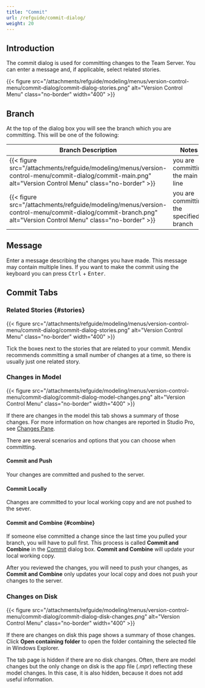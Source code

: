 ```yaml
---
title: "Commit"
url: /refguide/commit-dialog/
weight: 20
---
```


## Introduction

The commit dialog is used for committing changes to the Team Server. You can enter a message and, if applicable, select related stories.

{{< figure src="/attachments/refguide/modeling/menus/version-control-menu/commit-dialog/commit-dialog-stories.png" alt="Version Control Menu" class="no-border" width="400" >}}

## Branch

At the top of the dialog box you will see the branch which you are committing. This will be one of the following:

| Branch Description | Notes |
| --- | --- |
| {{< figure src="/attachments/refguide/modeling/menus/version-control-menu/commit-dialog/commit-main.png" alt="Version Control Menu" class="no-border" >}} |  you are committing the main line |
| {{< figure src="/attachments/refguide/modeling/menus/version-control-menu/commit-dialog/commit-branch.png" alt="Version Control Menu" class="no-border" >}} |  you are committing the specified branch |

## Message

Enter a message describing the changes you have made. This message may contain multiple lines. If you want to make the commit using the keyboard you can press <kbd>Ctrl</kbd> + <kbd>Enter</kbd>.

## Commit Tabs

### Related Stories {#stories}

{{< figure src="/attachments/refguide/modeling/menus/version-control-menu/commit-dialog/commit-dialog-stories.png" alt="Version Control Menu" class="no-border" width="400" >}}

Tick the boxes next to the stories that are related to your commit. Mendix recommends committing a small number of changes at a time, so there is usually just one related story.

### Changes in Model

{{< figure src="/attachments/refguide/modeling/menus/version-control-menu/commit-dialog/commit-dialog-model-changes.png" alt="Version Control Menu" class="no-border" width="400" >}}

If there are changes in the model this tab shows a summary of those changes. For more information on how changes are reported in Studio Pro, see [Changes Pane](/refguide/changes-pane/).

There are several scenarios and options that you can choose when committing. 

#### Commit and Push

Your changes are committed and pushed to the server.

#### Commit Locally

Changes are committed to your local working copy and are not pushed to the sever.

#### Commit and Combine {#combine}

If someone else committed a change since the last time you pulled your branch, you will have to pull first. This process is called **Commit and Combine** in the [Commit](/refguide/commit-dialog/) dialog box. **Commit and Combine** will update your local working copy. 

After you reviewed the changes, you will need to push your changes, as **Commit and Combine** only updates your local copy and does not push your changes to the server. 

### Changes on Disk

{{< figure src="/attachments/refguide/modeling/menus/version-control-menu/commit-dialog/commit-dialog-disk-changes.png" alt="Version Control Menu" class="no-border" width="400" >}}

If there are changes on disk this page shows a summary of those changes. Click **Open containing folder** to open the folder containing the selected file in Windows Explorer.

The tab page is hidden if there are no disk changes. Often, there are model changes but the only change on disk is the app file (*.mpr*) reflecting these model changes. In this case, it is also hidden, because it does not add useful information.
